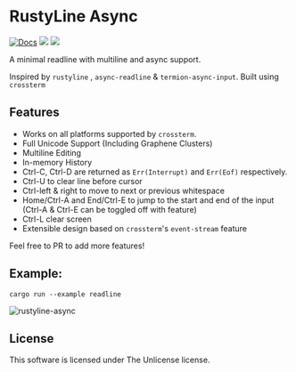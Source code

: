 # RustyLine Async
[![Docs](https://docs.rs/rustyline-async/badge.svg)](https://docs.rs/rustyline-async)
[![](https://img.shields.io/crates/v/rustyline-async.svg)](https://crates.io/crates/rustyline-async)
![](https://tokei.rs/b1/github/zyansheep/rustyline-async?category=code)

A minimal readline with multiline and async support.

Inspired by `rustyline` , `async-readline` & `termion-async-input`. Built using `crossterm`

## Features

 * Works on all platforms supported by `crossterm`.
 * Full Unicode Support (Including Graphene Clusters)
 * Multiline Editing
 * In-memory History
 * Ctrl-C, Ctrl-D are returned as `Err(Interrupt)` and `Err(Eof)` respectively.
 * Ctrl-U to clear line before cursor
 * Ctrl-left & right to move to next or previous whitespace
 * Home/Ctrl-A and End/Ctrl-E to jump to the start and end of the input (Ctrl-A & Ctrl-E can be toggled off with feature)
 * Ctrl-L clear screen
 * Extensible design based on `crossterm`'s `event-stream` feature

Feel free to PR to add more features!

## Example:
```
cargo run --example readline
```

![rustyline-async](https://i.imgur.com/Ei2bzgu.gif)

## License
This software is licensed under The Unlicense license.
